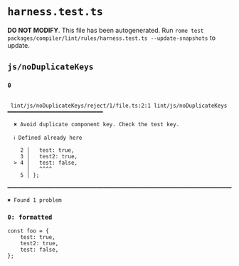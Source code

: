 # `harness.test.ts`

**DO NOT MODIFY**. This file has been autogenerated. Run `rome test packages/compiler/lint/rules/harness.test.ts --update-snapshots` to update.

## `js/noDuplicateKeys`

### `0`

```

 lint/js/noDuplicateKeys/reject/1/file.ts:2:1 lint/js/noDuplicateKeys ━━━━━━━━━━━━━━━━━━━━━━━━━━━━━━

  ✖ Avoid duplicate component key. Check the test key.

  ℹ Defined already here

    2 │   test: true,
    3 │   test2: true,
  > 4 │   test: false,
      │   ^^^^
    5 │ };

━━━━━━━━━━━━━━━━━━━━━━━━━━━━━━━━━━━━━━━━━━━━━━━━━━━━━━━━━━━━━━━━━━━━━━━━━━━━━━━━━━━━━━━━━━━━━━━━━━━━

✖ Found 1 problem

```

### `0: formatted`

```
const foo = {
	test: true,
	test2: true,
	test: false,
};

```
